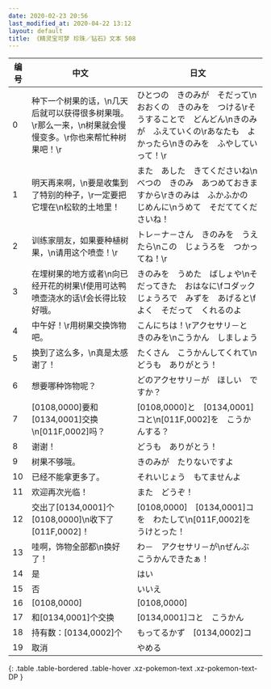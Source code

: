 ```yaml
---
date: 2020-02-23 20:56
last_modified_at: 2020-04-22 13:12
layout: default
title: 《精灵宝可梦 珍珠／钻石》文本 508
---
```

| 编号 | 中文 | 日文 |
| ---- | ---- | ---- |
| 0 | 种下一个树果的话，\n几天后就可以获得很多树果哦。\r那么一来，\n树果就会慢慢变多。\r你也来帮忙种树果吧！\r | ひとつの　きのみが　そだって\nおおくの　きのみを　つける\rそうすることで　どんどん\nきのみが　ふえていくの\rあなたも　よかったら\nきのみを　ふやしていって！\r |
| 1 | 明天再来啊，\n要是收集到了特别的种子，\r一定要把它埋在\n松软的土地里！ | また　あした　きてくださいね\nべつの　きのみ　あつめておきますから\rきのみは　ふかふかの　じめんに\nうめて　そだててくださいね！ |
| 2 | 训练家朋友，如果要种植树果，\n请用这个喷壶！\r | トレ－ナ－さん　きのみを　うえたら\nこの　じょうろを　つかってね！\r |
| 3 | 在埋树果的地方或者\n向已经开花的树果\f使用可达鸭喷壶浇水的话\f会长得比较好哦。 | きのみを　うめた　ばしょや\nそだってきた　おはなに\fコダックじょうろで　みずを　あげると\fよく　そだって　くれるのよ |
| 4 | 中午好！\r用树果交换饰物吧。 | こんにちは！\rアクセサリ－と　きのみを\nこうかん　しましょう　 |
| 5 | 换到了这么多，\n真是太感谢了！ | たくさん　こうかんしてくれて\nどうも　ありがとう！ |
| 6 | 想要哪种饰物呢？ | どのアクセサリ－が　ほしい　ですか？ |
| 7 | [0108,0000]要和[0134,0001]交换\n[011F,0002]吗？ | [0108,0000]と　[0134,0001]コと\n[011F,0002]を　こうかんする？ |
| 8 | 谢谢！ | どうも　ありがとう！ |
| 9 | 树果不够哦。 | きのみが　たりないですよ |
| 10 | 已经不能拿更多了。 | それいじょう　もてませんよ |
| 11 | 欢迎再次光临！ | また　どうぞ！ |
| 12 | 交出了[0134,0001]个[0108,0000]\n收下了[011F,0002]！ | [0108,0000]　[0134,0001]コを　わたして\n[011F,0002]を　うけとった！ |
| 13 | 哇啊，饰物全部都\n换好了！ | わ－　アクセサリ－が\nぜんぶ　こうかんできたぁ！ |
| 14 | 是 | はい |
| 15 | 否 | いいえ |
| 16 | [0108,0000] | [0108,0000] |
| 17 | 和[0134,0001]个交换 | [0134,0001]コと　こうかん |
| 18 | 持有数：[0134,0002]个 | もってるかず　[0134,0002]コ |
| 19 | 取消 | やめる |
{: .table .table-bordered .table-hover .xz-pokemon-text .xz-pokemon-text-DP }